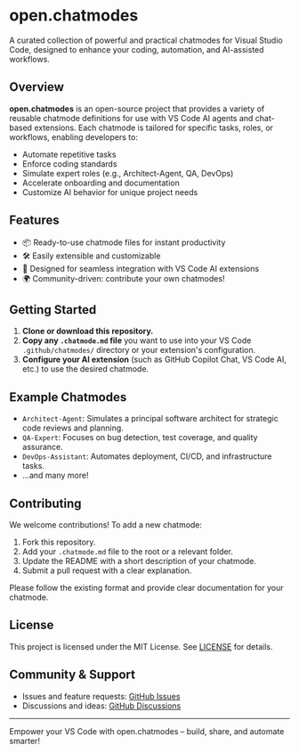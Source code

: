 # open.chatmodes

A curated collection of powerful and practical chatmodes for Visual Studio Code, designed to enhance your coding, automation, and AI-assisted workflows.

## Overview

**open.chatmodes** is an open-source project that provides a variety of reusable chatmode definitions for use with VS Code AI agents and chat-based extensions. Each chatmode is tailored for specific tasks, roles, or workflows, enabling developers to:

- Automate repetitive tasks
- Enforce coding standards
- Simulate expert roles (e.g., Architect-Agent, QA, DevOps)
- Accelerate onboarding and documentation
- Customize AI behavior for unique project needs

## Features

- 📦 Ready-to-use chatmode files for instant productivity
- 🛠️ Easily extensible and customizable
- 🤖 Designed for seamless integration with VS Code AI extensions
- 🌍 Community-driven: contribute your own chatmodes!

## Getting Started

1. **Clone or download this repository.**
2. **Copy any `.chatmode.md` file** you want to use into your VS Code `.github/chatmodes/` directory or your extension's configuration.
3. **Configure your AI extension** (such as GitHub Copilot Chat, VS Code AI, etc.) to use the desired chatmode.

## Example Chatmodes

- `Architect-Agent`: Simulates a principal software architect for strategic code reviews and planning.
- `QA-Expert`: Focuses on bug detection, test coverage, and quality assurance.
- `DevOps-Assistant`: Automates deployment, CI/CD, and infrastructure tasks.
- ...and many more!

## Contributing

We welcome contributions! To add a new chatmode:

1. Fork this repository.
2. Add your `.chatmode.md` file to the root or a relevant folder.
3. Update the README with a short description of your chatmode.
4. Submit a pull request with a clear explanation.

Please follow the existing format and provide clear documentation for your chatmode.

## License

This project is licensed under the MIT License. See [LICENSE](LICENSE) for details.

## Community & Support

- Issues and feature requests: [GitHub Issues](https://github.com/josueayala94/open.chatmodes/issues)
- Discussions and ideas: [GitHub Discussions](https://github.com/josueayala94/open.chatmodes/discussions)

---

Empower your VS Code with open.chatmodes – build, share, and automate smarter!

